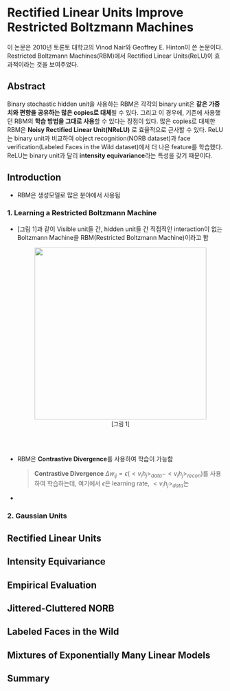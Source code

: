 
# Rectified Linear Units Improve Restricted Boltzmann Machines
이 논문은 2010년 토론토 대학교의 Vinod Nair와 Geoffrey E. Hinton이 쓴 논문이다. Restricted Boltzmann Machines(RBM)에서 Rectified Linear Units(ReLU)이 효과적이라는 것을 보여주었다. 

## Abstract
Binary stochastic hidden unit을 사용하는 RBM은 각각의 binary unit은 **같은 가중치와 편향을 공유하는 많은 copies로 대체**될 수 있다. 그리고 이 경우에, 기존에 사용했던 RBM의 **학습 방법을 그대로 사용**할 수 있다는 장점이 있다.  많은 copies로 대체한 RBM은 **Noisy Rectified Linear Unit(NReLU)** 로 효율적으로 근사할 수 있다. ReLU는 binary unit과 비교하여 object recognition(NORB dataset)과 face verification(Labeled Faces in the Wild dataset)에서 더 나은 feature를 학습했다. ReLU는 binary unit과 달리 **intensity equivariance**라는 특성을 갖기 때문이다.
## Introduction
- RBM은 생성모델로 많은 분야에서 사용됨
### 1. Learning a Restricted Boltzmann Machine
- [그림 1]과 같이 Visible unit들 간, hidden unit들 간 직접적인 interaction이 없는 Boltzmann Machine을 RBM(Restricted Boltzmann Machine)이라고 함
  <center>
	<figure>
		<img  src="https://github.com/user-attachments/assets/1be74df7-4c3e-44f5-b4ce-2942c98bf89c"  width="400"  height="400"/>
			<figcaption>
				<font size=2>
					[그림 1]
				</font>
		</figcaption>
	</figure>
</center>
<br></br>

- RBM은 **Contrastive Divergence**를 사용하여 학습이 가능함
	> **Contrastive Divergence**
	$\Delta w_{ij}=\epsilon(<v_ih_j>_{data}-<v_ih_j>_{recon})$를 사용하여 학습하는데, 여기에서 $\epsilon$은 learning rate, $<v_ih_j>_{data}$는 
-
### 2. Gaussian Units

## Rectified Linear Units

## Intensity Equivariance

## Empirical Evaluation

## Jittered-Cluttered NORB

## Labeled Faces in the Wild

## Mixtures of Exponentially Many Linear Models

## Summary
